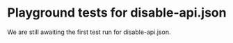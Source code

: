 # Playground tests for disable-api.json
We are still awaiting the first test run for disable-api.json.
